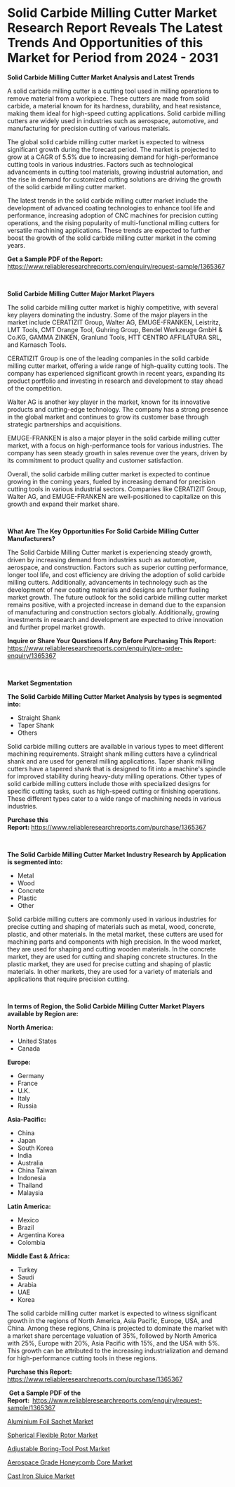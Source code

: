 <p><h1>Solid Carbide Milling Cutter Market Research Report Reveals The Latest Trends And Opportunities of this Market for Period from 2024 - 2031</h1></p><p><strong>Solid Carbide Milling Cutter Market Analysis and Latest Trends</strong></p>
<p><p>A solid carbide milling cutter is a cutting tool used in milling operations to remove material from a workpiece. These cutters are made from solid carbide, a material known for its hardness, durability, and heat resistance, making them ideal for high-speed cutting applications. Solid carbide milling cutters are widely used in industries such as aerospace, automotive, and manufacturing for precision cutting of various materials.</p><p>The global solid carbide milling cutter market is expected to witness significant growth during the forecast period. The market is projected to grow at a CAGR of 5.5% due to increasing demand for high-performance cutting tools in various industries. Factors such as technological advancements in cutting tool materials, growing industrial automation, and the rise in demand for customized cutting solutions are driving the growth of the solid carbide milling cutter market.</p><p>The latest trends in the solid carbide milling cutter market include the development of advanced coating technologies to enhance tool life and performance, increasing adoption of CNC machines for precision cutting operations, and the rising popularity of multi-functional milling cutters for versatile machining applications. These trends are expected to further boost the growth of the solid carbide milling cutter market in the coming years.</p></p>
<p><strong>Get a Sample PDF of the Report:&nbsp;</strong> <a href="https://www.reliableresearchreports.com/enquiry/request-sample/1365367">https://www.reliableresearchreports.com/enquiry/request-sample/1365367</a></p>
<p>&nbsp;</p>
<p><strong>Solid Carbide Milling Cutter Major Market Players</strong></p>
<p><p>The solid carbide milling cutter market is highly competitive, with several key players dominating the industry. Some of the major players in the market include CERATIZIT Group, Walter AG, EMUGE-FRANKEN, Leistritz, LMT Tools, CMT Orange Tool, Guhring Group, Bendel Werkzeuge GmbH & Co.KG, GAMMA ZINKEN, Granlund Tools, HTT CENTRO AFFILATURA SRL, and Karnasch Tools.</p><p>CERATIZIT Group is one of the leading companies in the solid carbide milling cutter market, offering a wide range of high-quality cutting tools. The company has experienced significant growth in recent years, expanding its product portfolio and investing in research and development to stay ahead of the competition.</p><p>Walter AG is another key player in the market, known for its innovative products and cutting-edge technology. The company has a strong presence in the global market and continues to grow its customer base through strategic partnerships and acquisitions.</p><p>EMUGE-FRANKEN is also a major player in the solid carbide milling cutter market, with a focus on high-performance tools for various industries. The company has seen steady growth in sales revenue over the years, driven by its commitment to product quality and customer satisfaction.</p><p>Overall, the solid carbide milling cutter market is expected to continue growing in the coming years, fueled by increasing demand for precision cutting tools in various industrial sectors. Companies like CERATIZIT Group, Walter AG, and EMUGE-FRANKEN are well-positioned to capitalize on this growth and expand their market share.</p></p>
<p>&nbsp;</p>
<p><strong>What Are The Key Opportunities For Solid Carbide Milling Cutter Manufacturers?</strong></p>
<p><p>The Solid Carbide Milling Cutter market is experiencing steady growth, driven by increasing demand from industries such as automotive, aerospace, and construction. Factors such as superior cutting performance, longer tool life, and cost efficiency are driving the adoption of solid carbide milling cutters. Additionally, advancements in technology such as the development of new coating materials and designs are further fueling market growth. The future outlook for the solid carbide milling cutter market remains positive, with a projected increase in demand due to the expansion of manufacturing and construction sectors globally. Additionally, growing investments in research and development are expected to drive innovation and further propel market growth.</p></p>
<p><strong>Inquire or Share Your Questions If Any Before Purchasing This Report:</strong> <a href="https://www.reliableresearchreports.com/enquiry/pre-order-enquiry/1365367">https://www.reliableresearchreports.com/enquiry/pre-order-enquiry/1365367</a></p>
<p>&nbsp;</p>
<p><strong>Market Segmentation</strong></p>
<p><strong>The Solid Carbide Milling Cutter Market Analysis by types is segmented into:</strong></p>
<p><ul><li>Straight Shank</li><li>Taper Shank</li><li>Others</li></ul></p>
<p><p>Solid carbide milling cutters are available in various types to meet different machining requirements. Straight shank milling cutters have a cylindrical shank and are used for general milling applications. Taper shank milling cutters have a tapered shank that is designed to fit into a machine's spindle for improved stability during heavy-duty milling operations. Other types of solid carbide milling cutters include those with specialized designs for specific cutting tasks, such as high-speed cutting or finishing operations. These different types cater to a wide range of machining needs in various industries.</p></p>
<p><strong>Purchase this Report:&nbsp;</strong><a href="https://www.reliableresearchreports.com/purchase/1365367">https://www.reliableresearchreports.com/purchase/1365367</a></p>
<p>&nbsp;</p>
<p><strong>The Solid Carbide Milling Cutter Market Industry Research by Application is segmented into:</strong></p>
<p><ul><li>Metal</li><li>Wood</li><li>Concrete</li><li>Plastic</li><li>Other</li></ul></p>
<p><p>Solid carbide milling cutters are commonly used in various industries for precise cutting and shaping of materials such as metal, wood, concrete, plastic, and other materials. In the metal market, these cutters are used for machining parts and components with high precision. In the wood market, they are used for shaping and cutting wooden materials. In the concrete market, they are used for cutting and shaping concrete structures. In the plastic market, they are used for precise cutting and shaping of plastic materials. In other markets, they are used for a variety of materials and applications that require precision cutting.</p></p>
<p>&nbsp;</p>
<p><strong>In terms of Region, the Solid Carbide Milling Cutter Market Players available by Region are:</strong></p>
<p>
    <p> <strong> North America: </strong>
        <ul>
            <li>United States</li>
            <li>Canada</li>
        </ul>
        </p> 
    <p> <strong> Europe: </strong>
        <ul>
            <li>Germany</li>
            <li>France</li>
            <li>U.K.</li>
            <li>Italy</li>
            <li>Russia</li>
        </ul>
        </p> 
    <p> <strong> Asia-Pacific: </strong>
        <ul>
            <li>China</li>
            <li>Japan</li>
            <li>South Korea</li>
            <li>India</li>
            <li>Australia</li>
            <li>China Taiwan</li>
            <li>Indonesia</li>
            <li>Thailand</li>
            <li>Malaysia</li>
        </ul>
        </p> 
    <p> <strong> Latin America: </strong>
        <ul>
            <li>Mexico</li>
            <li>Brazil</li>
            <li>Argentina Korea</li>
            <li>Colombia</li>
        </ul>
        </p> 
    <p> <strong> Middle East & Africa: </strong>
        <ul>
            <li>Turkey</li>
            <li>Saudi</li>
            <li>Arabia</li>
            <li>UAE</li>
            <li>Korea</li>
        </ul>
    </p>
    </p>
<p><p>The solid carbide milling cutter market is expected to witness significant growth in the regions of North America, Asia Pacific, Europe, USA, and China. Among these regions, China is projected to dominate the market with a market share percentage valuation of 35%, followed by North America with 25%, Europe with 20%, Asia Pacific with 15%, and the USA with 5%. This growth can be attributed to the increasing industrialization and demand for high-performance cutting tools in these regions.</p></p>
<p><strong>Purchase this Report: </strong><a href="https://www.reliableresearchreports.com/purchase/1365367">https://www.reliableresearchreports.com/purchase/1365367</a></p>
<p>&nbsp;<strong>Get a Sample PDF of the Report:&nbsp;&nbsp;</strong><a href="https://www.reliableresearchreports.com/enquiry/request-sample/1365367">https://www.reliableresearchreports.com/enquiry/request-sample/1365367</a></p>
<p><strong></strong></p>
<p><p><a href="https://github.com/PeterParrish5/Market-Research-Report-List-3/blob/main/aluminium-foil-sachet-market.md">Aluminium Foil Sachet Market</a></p><p><a href="https://medium.com/@dorisstephens14/spherical-flexible-rotor-market-research-report-its-history-and-forecast-2024-to-2031-22d1f0b2bf95">Spherical Flexible Rotor Market</a></p><p><a href="https://medium.com/@dorisstephens14/adjustable-boring-tool-post-market-size-market-outlook-and-market-forecast-2024-to-2031-538ae0333516">Adjustable Boring-Tool Post Market</a></p><p><a href="https://github.com/aliciawhite5576/Market-Research-Report-List-3/blob/main/aerospace-grade-honeycomb-core-market.md">Aerospace Grade Honeycomb Core Market</a></p><p><a href="https://medium.com/@dorothybrooks53/cast-iron-sluice-market-competitive-analysis-market-trends-and-forecast-to-2031-12920c27d82a">Cast Iron Sluice Market</a></p></p>